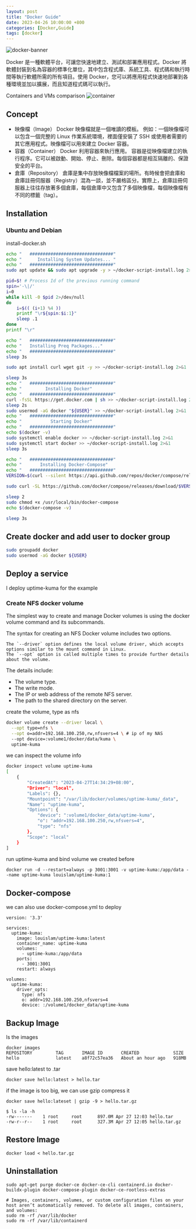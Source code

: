 ```yaml
---
layout: post
title: "Docker Guide"
date: 2023-04-26 10:00:00 +800
categories: [Docker,Guide]
tags: [docker]
---
```


![docker-banner](/assets/img/docker-banner.png)

Docker 是一種軟體平台，可讓您快速地建立、測試和部署應用程式。Docker 將軟體封裝到名為容器的標準化單位，其中包含程式庫、系統工具、程式碼和執行時間等執行軟體所需的所有項目。使用 Docker，您可以將應用程式快速地部署到各種環境並加以擴展，而且知道程式碼可以執行。

Containers and VMs comparison
![container](/assets/img/container.jpg)

## Concept
- 映像檔（Image）
Docker 映像檔就是一個唯讀的模板。
例如：一個映像檔可以包含一個完整的 Linux 作業系統環境，裡面僅安裝了 SSH 或使用者需要的其它應用程式。映像檔可以用來建立 Docker 容器。
- 容器（Container）
Docker 利用容器來執行應用。
容器是從映像檔建立的執行程序。它可以被啟動、開始、停止、刪除。每個容器都是相互隔離的、保證安全的平台。
- 倉庫（Repository）
倉庫是集中存放映像檔檔案的場所。有時候會把倉庫和倉庫註冊伺服器（Registry）混為一談，並不嚴格區分。實際上，倉庫註冊伺服器上往往存放著多個倉庫，每個倉庫中又包含了多個映像檔，每個映像檔有不同的標籤（tag）。

## Installation

### Ubuntu and Debian 
install-docker.sh
```sh
echo "   ################################"
echo "      Installing System Updates... "
echo "   ################################"
sudo apt update && sudo apt upgrade -y > ~/docker-script-install.log 2>&1 &

pid=$! # Process Id of the previous running command
spin='-\|/'
i=0
while kill -0 $pid 2>/dev/null
do
    i=$(( (i+1) %4 ))
    printf "\r${spin:$i:1}"
    sleep .1
done
printf "\r"

echo "   ################################"
echo "   Installing Preq Packages..."
echo "   ################################"
sleep 3s

sudo apt install curl wget git -y >> ~/docker-script-install.log 2>&1

sleep 3s
echo "   ################################"
echo "         Installing Docker"
echo "   ################################"
curl -fsSL https://get.docker.com | sh >> ~/docker-script-install.log 2>&1
sleep 2s
sudo usermod -aG docker "${USER}" >> ~/docker-script-install.log 2>&1
echo "   ################################"
echo "           Starting Docker"
echo "   ################################"
echo $(docker -v)
sudo systemctl enable docker >> ~/docker-script-install.log 2>&1
sudo systemctl start docker >> ~/docker-script-install.log 2>&1
sleep 3s

echo "   ################################"
echo "       Installing Docker-Compose"
echo "   ################################"
VERSION=$(curl --silent https://api.github.com/repos/docker/compose/releases/latest | grep -Po '"tag_name": "\K.*\d')

sudo curl -SL https://github.com/docker/compose/releases/download/$VERSION/docker-compose-linux-x86_64 -o /usr/local/bin/docker-compose

sleep 2
sudo chmod +x /usr/local/bin/docker-compose
echo $(docker-compose -v)

sleep 3s
```

## Create docker and add user to docker group
```sh
sudo groupadd docker
sudo usermod -aG docker ${USER}
```

## Deploy a service 

I deploy uptime-kuma for the example

### Create NFS docker volume

The simplest way to create and manage Docker volumes is using the docker volume command and its subcommands.

The syntax for creating an NFS Docker volume includes two options.

    The `--driver` option defines the local volume driver, which accepts options similar to the mount command in Linux.
    The `--opt` option is called multiple times to provide further details about the volume.

The details include:
- The volume type.
- The write mode.
- The IP or web address of the remote NFS server.
- The path to the shared directory on the server.

create the volume, type as nfs 
```sh
docker volume create --driver local \
  --opt type=nfs \
  --opt o=addr=192.168.100.250,rw,nfsvers=4 \ # ip of my NAS
  --opt device=:volume1/docker/data/kuma \
  uptime-kuma
```

we can inspect the volume info
```sh 
docker inspect volume uptime-kuma
[
    {
        "CreatedAt": "2023-04-27T14:34:29+08:00",
        "Driver": "local",
        "Labels": {},
        "Mountpoint": "/var/lib/docker/volumes/uptime-kuma/_data",
        "Name": "uptime-kuma",
        "Options": {
            "device": ":volume1/docker_data/uptime-kuma",
            "o": "addr=192.168.100.250,rw,nfsvers=4",
            "type": "nfs"
        },
        "Scope": "local"
    }
]
```

run uptime-kuma and bind volume we created before
```
docker run -d --restart=always -p 3001:3001 -v uptime-kuma:/app/data --name uptime-kuma louislam/uptime-kuma:1
```

## Docker-compose
we can also use docker-compose.yml to deploy 
```
version: '3.3'

services:
  uptime-kuma:
    image: louislam/uptime-kuma:latest
    container_name: uptime-kuma
    volumes:
      - uptime-kuma:/app/data
    ports:
      - 3001:3001
    restart: always

volumes:
  uptime-kuma:
    driver_opts:
      type: nfs
      o: addr=192.168.100.250,nfsvers=4
      device: :/volume1/docker_data/uptime-kuma
```


## Backup Image
ls the images 
```
docker images
REPOSITORY         TAG       IMAGE ID       CREATED             SIZE
hello              latest    a8f72c57ea36   About an hour ago   918MB
```
save hello:latest to .tar
```
docker save hello:latest > hello.tar
```
if the image is too big, we can use gzip compress it 
```
docker save hello:lateset | gzip -9 > hello.tar.gz

$ ls -la -h
-rw-------    1 root     root      897.0M Apr 27 12:03 hello.tar
-rw-r--r--    1 root     root      327.3M Apr 27 12:05 hello.tar.gz
```

##  Restore Image
```
docker load < hello.tar.gz
```



## Uninstallation
```
sudo apt-get purge docker-ce docker-ce-cli containerd.io docker-buildx-plugin docker-compose-plugin docker-ce-rootless-extras

# Images, containers, volumes, or custom configuration files on your host aren’t automatically removed. To delete all images, containers, and volumes: 
sudo rm -rf /var/lib/docker
sudo rm -rf /var/lib/containerd
```

